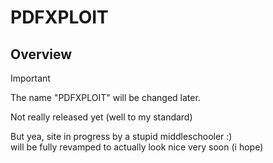 # PDFXPLOIT

## Overview

> [!IMPORTANT]
> The name "PDFXPLOIT" will be changed later.

Not really released yet (well to my standard)

But yea, site in progress by a stupid middleschooler :) <br>
will be fully revamped to actually look nice very soon (i hope)
